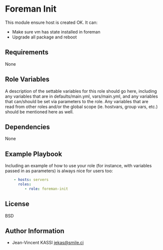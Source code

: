 Foreman Init
=========

This module ensure host is created OK. It can:

* Make sure vm has state installed in foreman
* Upgrade all package and reboot

Requirements
------------

None

Role Variables
--------------

A description of the settable variables for this role should go here, including any variables that are in defaults/main.yml, vars/main.yml, and any variables that can/should be set via parameters to the role. Any variables that are read from other roles and/or the global scope (ie. hostvars, group vars, etc.) should be mentioned here as well.

Dependencies
------------

None

Example Playbook
----------------

Including an example of how to use your role (for instance, with variables passed in as parameters) is always nice for users too:

```yml
    - hosts: servers
      roles:
         - role: foreman-init
```

License
-------

BSD

Author Information
------------------

* Jean-Vincent KASSI <jekas@smile.ci>

